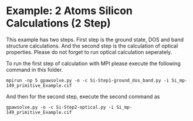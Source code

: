 # Example: 2 Atoms Silicon Calculations (2 Step)

This example has two steps. First step is the ground state, DOS and band structure calculations. And the second step is the calculation of optical properties. Please do not forget to run optical calculation seperately.

To run the first step of calculation with MPI please execute the following command in this folder.

    mpirun -np 5 gpawsolve.py -o -c Si-Step1-ground_dos_band.py -i Si_mp-149_primitive_Example.cif
	
And then for the second step, execute the second command as

    gpawsolve.py -o -c Si-Step2-optical.py -i Si_mp-149_primitive_Example.cif